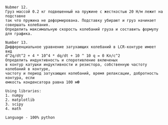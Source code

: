     Nubmer 12.
    Груз массой 0.2 кг подвешенный на пружине с жесткостью 20 Н/м лежит на подставке 
    так что пружина не деформирована. Подставку убирают и груз начинает совершать колебания.          
    Определить максимальную скорость колебаний груза и составить формулу для графика.

    Number 13.
    Дифференциальное уравнение затухающих колебаний в LCR-контуре имеет вид 
    d^2q/dt^2 + 4 * 10^4 * dq/dt + 10 ^ 10 q = 0 Кл/с^2 
    Определить индуктивность и споротивление включеных 
    в контур катушки индуктивности и резистора, собственную частоту колебаний в контуре, 
    частоту и период затухающих колебаний, время релаксации, добротность контура, если 
    емкость конденсатора равна 100 мФ

    Using libraries:
    1. numpy
    2. matplotlib
    3. scipy
    4. math

    Language - 100% python
